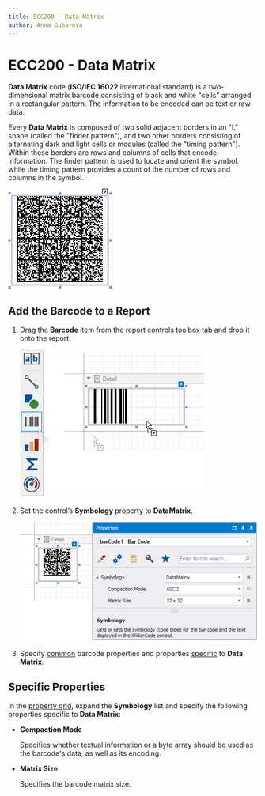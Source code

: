 ```yaml
---
title: ECC200 - Data Matrix
author: Anna Gubareva
---
```

# ECC200 - Data Matrix

**Data Matrix** code (**ISO/IEC 16022** international standard) is a two-dimensional matrix barcode consisting of black and white "cells" arranged in a rectangular pattern. The information to be encoded can be text or raw data.

Every **Data Matrix** is composed of two solid adjacent borders in an "L" shape (called the "finder pattern"), and two other borders consisting of alternating dark and light cells or modules (called the "timing pattern"). Within these borders are rows and columns of cells that encode information. The finder pattern is used to locate and orient the symbol, while the timing pattern provides a count of the number of rows and columns in the symbol.

![](../../../../../images/eurd-win-bar-code-ECC200.png)

## Add the Barcode to a Report

1. Drag the **Barcode** item from the report controls toolbox tab and drop it onto the report. 

    ![](../../../../../images/drag-and-drop-barcode.png)

2. Set the control’s **Symbology** property to **DataMatrix**. 

    ![](../../../../../images/data-matrix-in-designer.png)

3. Specify [common](add-bar-codes-to-a-report.md) barcode properties and properties [specific](#specific-properties) to **Data Matrix**.

## Specific Properties

In the [property grid](../../report-designer-tools/ui-panels/property-grid-tabbed-view.md), expand the **Symbology** list and specify the following properties specific to **Data Matrix**:

* **Compaction Mode**
	
	Specifies whether textual information or a byte array should be used as the barcode's data, as well as its encoding.

* **Matrix Size**
	
	Specifies the barcode matrix size.